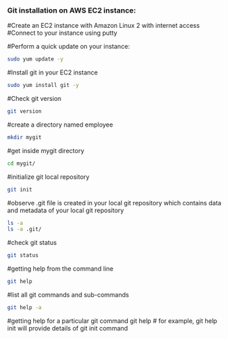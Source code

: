 ### Git installation on AWS EC2 instance:

#Create an EC2 instance with Amazon Linux 2 with internet access
#Connect to your instance using putty

#Perform a quick update on your instance:
```sh
sudo yum update -y
```
#Install git in your EC2 instance
```sh
sudo yum install git -y
```
#Check git version
```sh
git version
```
#create a directory named employee
```sh
mkdir mygit
```
#get inside mygit directory
```sh
cd mygit/
```
#initialize git local repository
```sh
git init
```
#observe .git file is created in your local git repository which contains data and metadata of your local git repository
```sh
ls -a
ls -a .git/
```
#check git status
```sh
git status
```
#getting help from the command line
```sh
git help
```

#list all git commands and sub-commands
```sh
git help -a
```

#getting help for a particular git command
git help <command> # for example, git help init will provide details of git init command
